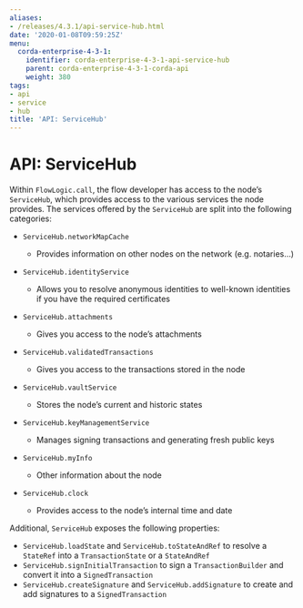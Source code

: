 ```yaml
---
aliases:
- /releases/4.3.1/api-service-hub.html
date: '2020-01-08T09:59:25Z'
menu:
  corda-enterprise-4-3-1:
    identifier: corda-enterprise-4-3-1-api-service-hub
    parent: corda-enterprise-4-3-1-corda-api
    weight: 380
tags:
- api
- service
- hub
title: 'API: ServiceHub'
---
```



# API: ServiceHub

Within `FlowLogic.call`, the flow developer has access to the node’s `ServiceHub`, which provides access to the
various services the node provides. The services offered by the `ServiceHub` are split into the following categories:


* `ServiceHub.networkMapCache`
    * Provides information on other nodes on the network (e.g. notaries…)


* `ServiceHub.identityService`
    * Allows you to resolve anonymous identities to well-known identities if you have the required certificates


* `ServiceHub.attachments`
    * Gives you access to the node’s attachments


* `ServiceHub.validatedTransactions`
    * Gives you access to the transactions stored in the node


* `ServiceHub.vaultService`
    * Stores the node’s current and historic states


* `ServiceHub.keyManagementService`
    * Manages signing transactions and generating fresh public keys


* `ServiceHub.myInfo`
    * Other information about the node


* `ServiceHub.clock`
    * Provides access to the node’s internal time and date



Additional, `ServiceHub` exposes the following properties:


* `ServiceHub.loadState` and `ServiceHub.toStateAndRef` to resolve a `StateRef` into a `TransactionState` or
a `StateAndRef`
* `ServiceHub.signInitialTransaction` to sign a `TransactionBuilder` and convert it into a `SignedTransaction`
* `ServiceHub.createSignature` and `ServiceHub.addSignature` to create and add signatures to a `SignedTransaction`

